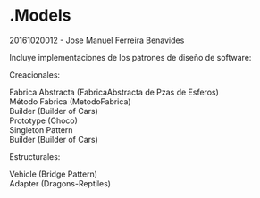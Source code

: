 # .Models

20161020012 - Jose Manuel Ferreira Benavides<br />

Incluye implementaciones de los patrones de diseño de software:<br />

Creacionales:<br />

Fabrica Abstracta (FabricaAbstracta de Pzas de Esferos)<br />
Método Fabrica (MetodoFabrica)<br />
Builder (Builder of Cars)<br />
Prototype (Choco)<br />
Singleton Pattern<br />
Builder (Builder of Cars)<br />

Estructurales:

Vehicle (Bridge Pattern) <br />
Adapter (Dragons-Reptiles)  <br />
